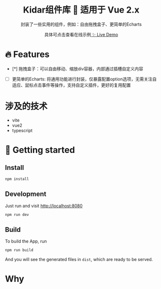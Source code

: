 <h1 align="center">Kidar组件库 🍥 适用于 Vue 2.x</h1>

<p align="center">
  封装了一些实用的组件，例如：自由拖拽盒子、更简单的Echarts
</p>

<p align="center">
 具体可点击查看在线示例<a href="https://kidarjs.github.io/kidar-vue/"> ✨ Live Demo</a>
</p>

# 🔥 Features

- [*] 拖拽盒子：可以自由移动、缩放div容器，内部通过插槽自定义内容
- [ ] 更简单的Echarts: 将通用功能进行封装，仅暴露配置option选项，无需关注自适应、鼠标点击事件等操作，支持自定义插件，更好的复用配置

# 涉及的技术
* vite
* vue2
* typescript

# 🚀 Getting started

## Install

```bash
npm install
```

## Development

Just run and visit [http://localhost:8080](http://localhost:8080)

```bash
npm run dev
```

## Build 

To build the App, run

```bash
npm run build
```

And you will see the generated files in `dist`, which are ready to be served.

# Why

